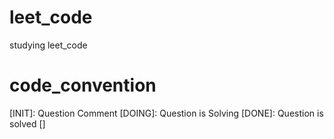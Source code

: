 # leet_code 
studying leet_code

# code_convention
[INIT]: Question Comment 
[DOING]: Question is Solving 
[DONE]: Question is solved 
[]


